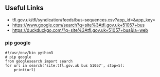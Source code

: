 ## Useful Links

  - tfl.gov.uk/tfl/syndication/feeds/bus-sequences.csv?app_id=&app_key=
  - https://www.google.com/search?q=site%3Atfl.gov.uk+51057+bus
  - https://duckduckgo.com/?q=site%3Atfl.gov.uk+51057+bus&ia=web

### pip google

    #!/usr/env/bin python3
    # pip google
    from googlesearch import search
    for url in search('site:tfl.gov.uk bus 51057', stop=5):
        print(url)
